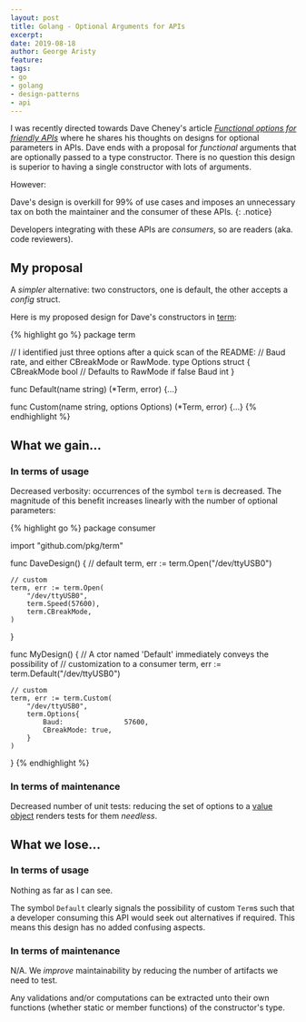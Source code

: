 ```yaml
---
layout: post
title: Golang - Optional Arguments for APIs
excerpt: 
date: 2019-08-18
author: George Aristy
feature: 
tags:
- go
- golang
- design-patterns
- api
---
```


I was recently directed towards Dave Cheney's article [*Functional options for friendly
APIs*](https://dave.cheney.net/2014/10/17/functional-options-for-friendly-apis) where he shares his
thoughts on designs for optional parameters in APIs. Dave ends with a proposal for *functional*
arguments that are optionally passed to a type constructor. There is no question this design is
superior to having a single constructor with lots of arguments.

However:

Dave's design is overkill for 99% of use cases and imposes an unnecessary tax on both the maintainer
and the consumer of these APIs.
{: .notice}

Developers integrating with these APIs are *consumers*, so are readers (aka. code reviewers).

## My proposal

A *simpler* alternative: two constructors, one is default, the other accepts a *config* struct.

Here is my proposed design for Dave's constructors in [term](https://github.com/pkg/term):

{% highlight go %}
package term

// I identified just three options after a quick scan of the README:
// Baud rate, and either CBreakMode or RawMode.
type Options struct {
    CBreakMode bool  // Defaults to RawMode if false
    Baud               int
}

func Default(name string) (*Term, error) {...}

func Custom(name string, options Options) (*Term, error) {...}
{% endhighlight %}

## What we gain...

### In terms of usage

Decreased verbosity: occurrences of the symbol `term` is decreased. The magnitude of this benefit
increases linearly with the number of optional parameters:

{% highlight go %}
package consumer

import "github.com/pkg/term"

func DaveDesign() {
    // default
    term, err := term.Open("/dev/ttyUSB0")

    // custom
    term, err := term.Open(
        "/dev/ttyUSB0",
        term.Speed(57600),
        term.CBreakMode,
    )
}

func MyDesign() {
    // A ctor named 'Default' immediately conveys the possibility of
    // customization to a consumer
    term, err := term.Default("/dev/ttyUSB0")

    // custom
    term, err := term.Custom(
        "/dev/ttyUSB0",
        term.Options{
            Baud:               57600,
            CBreakMode: true,
        }
    )
}
{% endhighlight %}

### In terms of maintenance

Decreased number of unit tests: reducing the set of options to a [value object](https://en.wikipedia.org/wiki/Value_object) renders tests for them *needless*.

## What we lose...

### In terms of usage

Nothing as far as I can see.

The symbol `Default` clearly signals the possibility of custom `Term`s such that a developer
consuming this API would seek out alternatives if required. This means this design has no added
confusing aspects.

### In terms of maintenance

N/A. We *improve* maintainability by reducing the number of artifacts we need to test.

Any validations and/or computations can be extracted unto their own functions (whether static or
member functions) of the constructor's type.
